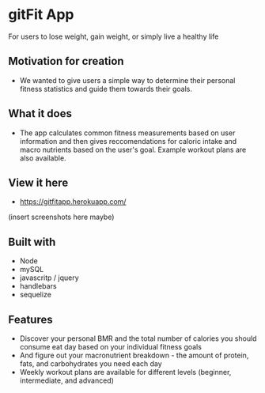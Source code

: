 # gitFit App

For users to lose weight, gain weight, or simply live a healthy life


## Motivation for creation

* We wanted to give users a simple way to determine their personal fitness statistics and guide them towards their goals.


## What it does

* The app calculates common fitness measurements based on user information and then gives reccomendations for caloric intake and macro nutrients based on the user's goal. Example workout plans are also available.


## View it here

* https://gitfitapp.herokuapp.com/

(insert screenshots here maybe)


## Built with

* Node
* mySQL
* javascritp / jquery
* handlebars
* sequelize


## Features

* Discover your personal BMR and the total number of calories you should consume eat day based on your individual fitness goals
* And figure out your macronutrient breakdown - the amount of protein, fats, and carbohydrates you need each day
* Weekly workout plans are available for different levels (beginner, intermediate, and advanced)
